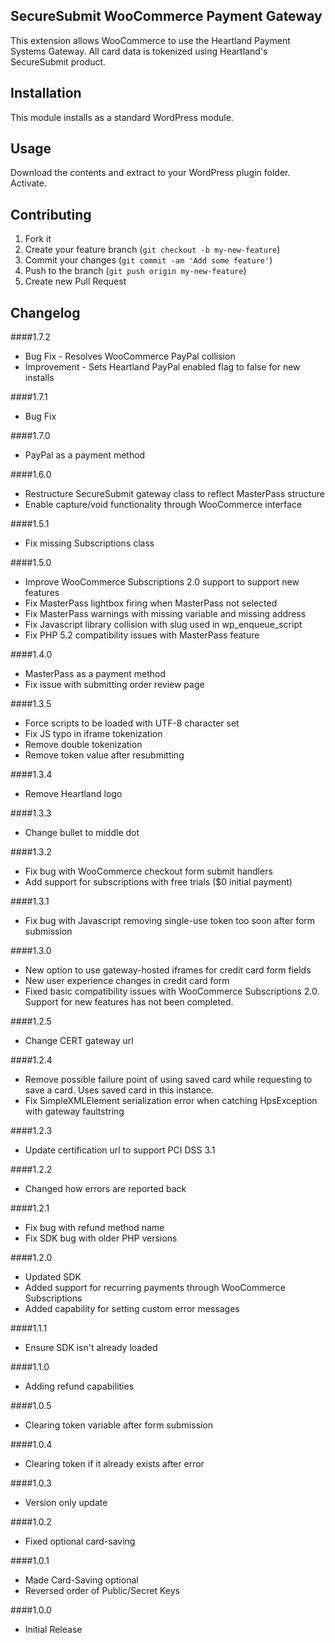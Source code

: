 ## SecureSubmit WooCommerce Payment Gateway

This extension allows WooCommerce to use the Heartland Payment Systems Gateway. All card data is tokenized using Heartland's SecureSubmit product.

## Installation

This module installs as a standard WordPress module.

## Usage
Download the contents and extract to your WordPress plugin folder. Activate.

## Contributing

1. Fork it
2. Create your feature branch (`git checkout -b my-new-feature`)
3. Commit your changes (`git commit -am 'Add some feature'`)
4. Push to the branch (`git push origin my-new-feature`)
5. Create new Pull Request

Changelog
------------
####1.7.2
* Bug Fix - Resolves WooCommerce PayPal collision
* Improvement - Sets Heartland PayPal enabled flag to false for new installs

####1.7.1
* Bug Fix

####1.7.0
* PayPal as a payment method

####1.6.0
* Restructure SecureSubmit gateway class to reflect MasterPass structure
* Enable capture/void functionality through WooCommerce interface

####1.5.1
* Fix missing Subscriptions class

####1.5.0
* Improve WooCommerce Subscriptions 2.0 support to support new features
* Fix MasterPass lightbox firing when MasterPass not selected
* Fix MasterPass warnings with missing variable and missing address
* Fix Javascript library collision with slug used in wp_enqueue_script
* Fix PHP 5.2 compatibility issues with MasterPass feature

####1.4.0
* MasterPass as a payment method
* Fix issue with submitting order review page

####1.3.5
* Force scripts to be loaded with UTF-8 character set
* Fix JS typo in iframe tokenization
* Remove double tokenization
* Remove token value after resubmitting

####1.3.4
* Remove Heartland logo

####1.3.3
* Change bullet to middle dot

####1.3.2
* Fix bug with WooCommerce checkout form submit handlers
* Add support for subscriptions with free trials ($0 initial payment)

####1.3.1
* Fix bug with Javascript removing single-use token too soon after form submission

####1.3.0
* New option to use gateway-hosted iframes for credit card form fields
* New user experience changes in credit card form
* Fixed basic compatibility issues with WooCommerce Subscriptions 2.0. Support for new features has not been completed.

####1.2.5
* Change CERT gateway url

####1.2.4
* Remove possible failure point of using saved card while requesting to save a card. Uses saved card in this instance.
* Fix SimpleXMLElement serialization error when catching HpsException with gateway faultstring

####1.2.3
* Update certification url to support PCI DSS 3.1

####1.2.2
* Changed how errors are reported back

####1.2.1
* Fix bug with refund method name
* Fix SDK bug with older PHP versions

####1.2.0
* Updated SDK
* Added support for recurring payments through WooCommerce Subscriptions
* Added capability for setting custom error messages

####1.1.1
* Ensure SDK isn't already loaded

####1.1.0
* Adding refund capabilities

####1.0.5
* Clearing token variable after form submission

####1.0.4
* Clearing token if it already exists after error

####1.0.3
* Version only update

####1.0.2
* Fixed optional card-saving

####1.0.1
* Made Card-Saving optional
* Reversed order of Public/Secret Keys

####1.0.0
* Initial Release
